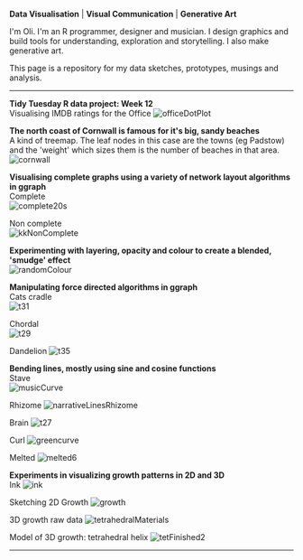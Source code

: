 **Data Visualisation** | **Visual Communication** | **Generative Art**

I'm Oli. I'm an R programmer, designer and musician. I design graphics and build tools for understanding, exploration and storytelling. I also make generative art.

This page is a repository for my data sketches, prototypes, musings and analysis.

----------

**Tidy Tuesday R data project: Week 12**  
Visualising IMDB ratings for the Office
![officeDotPlot](/officeDotPlot.png)

**The north coast of Cornwall is famous for it's big, sandy beaches**  
A kind of treemap. The leaf nodes in this case are the towns (eg Padstow) and the 'weight' which sizes them is the number of beaches in that area.  
![cornwall](/cornwall.png)


**Visualising complete graphs using a variety of network layout algorithms in ggraph**    
Complete  
![complete20s](/complete20s.png)

Non complete  
![kkNonComplete](/kkNonComplete.png)


**Experimenting with layering, opacity and colour to create a blended, 'smudge' effect**  
![randomColour](/randomColour.png)


**Manipulating force directed algorithms in ggraph**  
Cats cradle  
![t31](/t31.png)

Chordal  
![t29](/t29.png)

Dandelion
![t35](/t35.jpg)


**Bending lines, mostly using sine and cosine functions**  
Stave  
![musicCurve](/musicCurve.png)

Rhizome
![narrativeLinesRhizome](/narrativeLinesRhizome.jpg)

Brain
![t27](/t27.jpg)

Curl
![greencurve](/greencurve.png)

Melted
![melted6](/melted6.png)

**Experiments in visualizing growth patterns in 2D and 3D**  
Ink
![ink](/ink.png)

Sketching 2D Growth
![growth](/growth.png)

3D growth raw data
![tetrahedralMaterials](/tetrahedralMaterials.png)

Model of 3D growth: tetrahedral helix
![tetFinished2](/tetFinished2.png)

----------




